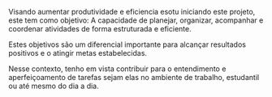 Visando aumentar produtividade e eficiencia esotu iniciando este projeto, este tem como objetivo:
 A capacidade de planejar, organizar, acompanhar e coordenar atividades de forma estruturada e eficiente.

Estes objetivos são um diferencial importante para alcançar resultados positivos e o atingir metas estabelecidas.

Nesse contexto, tenho em vista contribuir para o entendimento e aperfeiçoamento de tarefas sejam elas no ambiente de trabalho, estudantil ou até mesmo do dia a dia.
